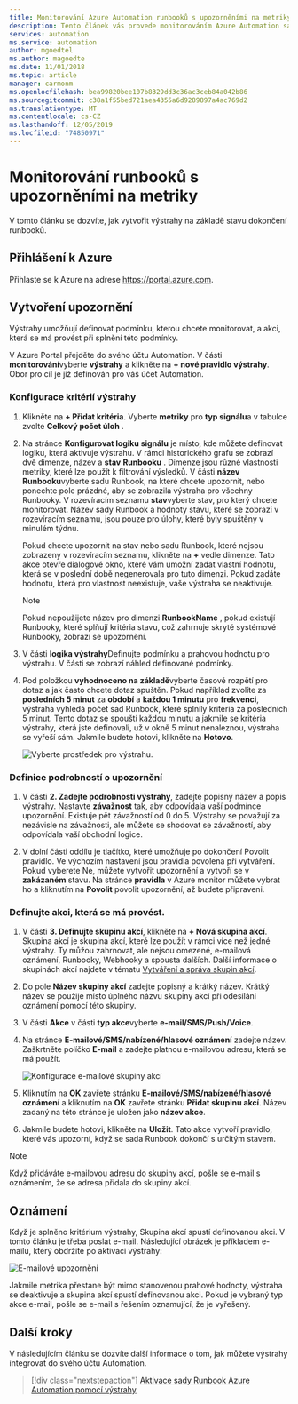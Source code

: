 ```yaml
---
title: Monitorování Azure Automation runbooků s upozorněními na metriky
description: Tento článek vás provede monitorováním Azure Automation sad Runbook založených na metrikách.
services: automation
ms.service: automation
author: mgoedtel
ms.author: magoedte
ms.date: 11/01/2018
ms.topic: article
manager: carmonm
ms.openlocfilehash: bea99820bee107b8329dd3c36ac3ceb84a042b86
ms.sourcegitcommit: c38a1f55bed721aea4355a6d9289897a4ac769d2
ms.translationtype: MT
ms.contentlocale: cs-CZ
ms.lasthandoff: 12/05/2019
ms.locfileid: "74850971"
---
```

# <a name="monitoring-runbooks-with-metric-alerts"></a>Monitorování runbooků s upozorněními na metriky

V tomto článku se dozvíte, jak vytvořit výstrahy na základě stavu dokončení runbooků.

## <a name="sign-in-to-azure"></a>Přihlášení k Azure

Přihlaste se k Azure na adrese https://portal.azure.com.

## <a name="create-alert"></a>Vytvoření upozornění

Výstrahy umožňují definovat podmínku, kterou chcete monitorovat, a akci, která se má provést při splnění této podmínky.

V Azure Portal přejděte do svého účtu Automation. V části **monitorování**vyberte **výstrahy** a klikněte na **+ nové pravidlo výstrahy**. Obor pro cíl je již definován pro váš účet Automation.

### <a name="configure-alert-criteria"></a>Konfigurace kritérií výstrahy

1. Klikněte na **+ Přidat kritéria**. Vyberte **metriky** pro **typ signálu**a v tabulce zvolte **Celkový počet úloh** .

2. Na stránce **Konfigurovat logiku signálu** je místo, kde můžete definovat logiku, která aktivuje výstrahu. V rámci historického grafu se zobrazí dvě dimenze, název a **stav** **Runbooku** . Dimenze jsou různé vlastnosti metriky, které lze použít k filtrování výsledků. V části **název Runbooku**vyberte sadu Runbook, na které chcete upozornit, nebo ponechte pole prázdné, aby se zobrazila výstraha pro všechny Runbooky. V rozevíracím seznamu **stav**vyberte stav, pro který chcete monitorovat. Název sady Runbook a hodnoty stavu, které se zobrazí v rozevíracím seznamu, jsou pouze pro úlohy, které byly spuštěny v minulém týdnu.

   Pokud chcete upozornit na stav nebo sadu Runbook, které nejsou zobrazeny v rozevíracím seznamu, klikněte na **\+** vedle dimenze. Tato akce otevře dialogové okno, které vám umožní zadat vlastní hodnotu, která se v poslední době negenerovala pro tuto dimenzi. Pokud zadáte hodnotu, která pro vlastnost neexistuje, vaše výstraha se neaktivuje.

   > [!NOTE]
   > Pokud nepoužijete název pro dimenzi **RunbookName** , pokud existují Runbooky, které splňují kritéria stavu, což zahrnuje skryté systémové Runbooky, zobrazí se upozornění.

3. V části **logika výstrahy**Definujte podmínku a prahovou hodnotu pro výstrahu. V části se zobrazí náhled definované podmínky.

4. Pod položkou **vyhodnoceno na základě**vyberte časové rozpětí pro dotaz a jak často chcete dotaz spuštěn. Pokud například zvolíte za **posledních 5 minut** za **období** a **každou 1 minutu** pro **frekvenci**, výstraha vyhledá počet sad Runbook, které splnily kritéria za posledních 5 minut. Tento dotaz se spouští každou minutu a jakmile se kritéria výstrahy, která jste definovali, už v okně 5 minut nenaleznou, výstraha se vyřeší sám. Jakmile budete hotovi, klikněte na **Hotovo**.

   ![Vyberte prostředek pro výstrahu.](./media/automation-alert-activity-log/configure-signal-logic.png)

### <a name="define-alert-details"></a>Definice podrobností o upozornění

1. V části **2. Zadejte podrobnosti výstrahy**, zadejte popisný název a popis výstrahy. Nastavte **závažnost** tak, aby odpovídala vaší podmínce upozornění. Existuje pět závažností od 0 do 5. Výstrahy se považují za nezávisle na závažnosti, ale můžete se shodovat se závažností, aby odpovídala vaší obchodní logice.

1. V dolní části oddílu je tlačítko, které umožňuje po dokončení Povolit pravidlo. Ve výchozím nastavení jsou pravidla povolena při vytváření. Pokud vyberete Ne, můžete vytvořit upozornění a vytvoří se v **zakázaném** stavu. Na stránce **pravidla** v Azure monitor můžete vybrat ho a kliknutím na **Povolit** povolit upozornění, až budete připraveni.

### <a name="define-the-action-to-take"></a>Definujte akci, která se má provést.

1. V části **3. Definujte skupinu akcí**, klikněte na **+ Nová skupina akcí**. Skupina akcí je skupina akcí, které lze použít v rámci více než jedné výstrahy. Ty můžou zahrnovat, ale nejsou omezené, e-mailová oznámení, Runbooky, Webhooky a spousta dalších. Další informace o skupinách akcí najdete v tématu [Vytváření a správa skupin akcí](../azure-monitor/platform/action-groups.md).

1. Do pole **Název skupiny akcí** zadejte popisný a krátký název. Krátký název se použije místo úplného názvu skupiny akcí při odesílání oznámení pomocí této skupiny.

1. V části **Akce** v části **typ akce**vyberte **e-mail/SMS/Push/Voice**.

1. Na stránce **E-mailové/SMS/nabízené/hlasové oznámení** zadejte název. Zaškrtněte políčko **E-mail** a zadejte platnou e-mailovou adresu, která se má použít.

   ![Konfigurace e-mailové skupiny akcí](./media/automation-alert-activity-log/add-action-group.png)

1. Kliknutím na **OK** zavřete stránku **E-mailové/SMS/nabízené/hlasové oznámení** a kliknutím na **OK** zavřete stránku **Přidat skupinu akcí**. Název zadaný na této stránce je uložen jako **název akce**.

1. Jakmile budete hotovi, klikněte na **Uložit**. Tato akce vytvoří pravidlo, které vás upozorní, když se sada Runbook dokončí s určitým stavem.

> [!NOTE]
> Když přidáváte e-mailovou adresu do skupiny akcí, pošle se e-mail s oznámením, že se adresa přidala do skupiny akcí.

## <a name="notification"></a>Oznámení

Když je splněno kritérium výstrahy, Skupina akcí spustí definovanou akci. V tomto článku je třeba poslat e-mail. Následující obrázek je příkladem e-mailu, který obdržíte po aktivaci výstrahy:

![E-mailové upozornění](./media/automation-alert-activity-log/alert-email.png)

Jakmile metrika přestane být mimo stanovenou prahové hodnoty, výstraha se deaktivuje a skupina akcí spustí definovanou akci. Pokud je vybraný typ akce e-mail, pošle se e-mail s řešením oznamující, že je vyřešený.

## <a name="next-steps"></a>Další kroky

V následujícím článku se dozvíte další informace o tom, jak můžete výstrahy integrovat do svého účtu Automation.

> [!div class="nextstepaction"]
> [Aktivace sady Runbook Azure Automation pomocí výstrahy](automation-create-alert-triggered-runbook.md)
